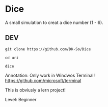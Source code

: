 # Dice
A small simulation to creat a dice number (1 - 6). 

## DEV

```
git clone https://github.com/DK-So/Dice
```
```
cd uri 
```
```
dice 

```
Annotation:
Only work in Windwos Terminal! 
https://github.com/microsoft/terminal

This is obviusly a  lern project!

Level: Beginner 

